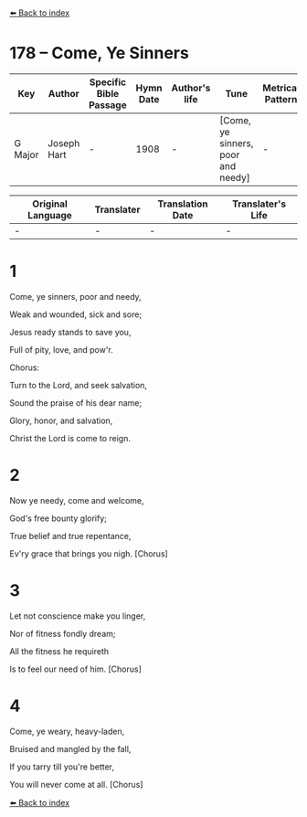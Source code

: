 [⬅️ Back to index](../README.md)

# 178 – Come, Ye Sinners

Key | Author   | Specific Bible Passage     |Hymn Date |Author's life |Tune |Metrical Pattern   |Composer/Source
-- | --------- | ---------------------------|----------|--------------|-----|-------------------|-------------  
G Major |Joseph Hart |- |1908 |- |[Come, ye sinners, poor and needy] |- |J. Ingalls

Original Language | Translater | Translation Date   | Translater's Life  
----------------- | --------- | --------------------|-------------     
\- |- |- |-




# 1

Come, ye sinners, poor and needy,

Weak and wounded, sick and sore;

Jesus ready stands to save you,

Full of pity, love, and pow'r.



Chorus:

Turn to the Lord, and seek salvation,

Sound the praise of his dear name;

Glory, honor, and salvation,

Christ the Lord is come to reign.



# 2

Now ye needy, come and welcome,

God's free bounty glorify;

True belief and true repentance,

Ev'ry grace that brings you nigh.  [Chorus]



# 3

Let not conscience make you linger,

Nor of fitness fondly dream;

All the fitness he requireth

Is to feel our need of him.  [Chorus]



# 4

Come, ye weary, heavy-laden,

Bruised and mangled by the fall,

If you tarry till you're better,

You will never come at all.  [Chorus]





[⬅️ Back to index](../README.md)
